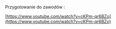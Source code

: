   

Przygotowanie do zawodów :

[https://www.youtube.com/watch?v=cKPm-qr6BZo](https://www.youtube.com/watch?v=cKPm-qr6BZo)